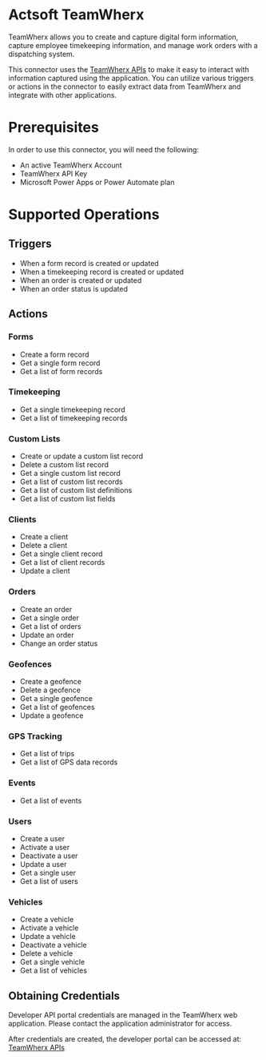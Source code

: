 # Actsoft TeamWherx
TeamWherx allows you to create and capture digital form information, capture employee timekeeping information, and manage work orders with a dispatching system.

This connector uses the [TeamWherx APIs]( https://developer.wfmplatform.com/) to make it easy to interact with information captured using the application.  You can utilize various triggers or actions in the connector to easily extract data from TeamWherx and integrate with other applications.

# Prerequisites
In order to use this connector, you will need the following:

- An active TeamWherx Account
- TeamWherx API Key
- Microsoft Power Apps or Power Automate plan


# Supported Operations

## Triggers
- When a form record is created or updated
- When a timekeeping record is created or updated
- When an order is created or updated
- When an order status is updated

## Actions
### Forms
- Create a form record
- Get a single form record
- Get a list of form records

### Timekeeping
- Get a single timekeeping record
- Get a list of timekeeping records

### Custom Lists
- Create or update a custom list record
- Delete a custom list record
- Get a single custom list record
- Get a list of custom list records
- Get a list of custom list definitions
- Get a list of custom list fields

### Clients
- Create a client
- Delete a client
- Get a single client record
- Get a list of client records
- Update a client

### Orders
- Create an order
- Get a single order
- Get a list of orders
- Update an order
- Change an order status

### Geofences
- Create a geofence
- Delete a geofence
- Get a single geofence
- Get a list of geofences
- Update a geofence

### GPS Tracking
- Get a list of trips
- Get a list of GPS data records

### Events
- Get a list of events

### Users
- Create a user
- Activate a user
- Deactivate a user
- Update a user
- Get a single user
- Get a list of users 

### Vehicles
- Create a vehicle
- Activate a vehicle
- Update a vehicle
- Deactivate a vehicle
- Delete a vehicle
- Get a single vehicle
- Get a list of vehicles


## Obtaining Credentials
Developer API portal credentials are managed in the TeamWherx web application. Please contact the application administrator for access.

After credentials are created, the developer portal can be accessed at: [TeamWherx APIs](https://developer.wfmplatform.com/)



